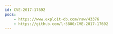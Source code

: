 ```yaml
---
id: CVE-2017-17692
pocs: 
    - https://www.exploit-db.com/raw/43376
    - https://github.com/lr3800/CVE-2017-17692
---
```

